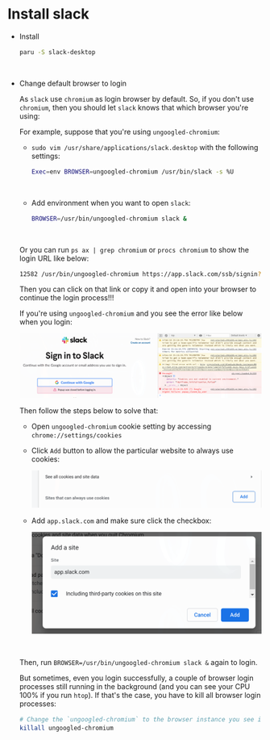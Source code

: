 # Install slack

- Install

    ```bash
    paru -S slack-desktop
    ```

</br>

- Change default browser to login

    As `slack` use `chromium` as login browser by default. So, if you don't use
    `chromium`, then you should let `slack` knows that which browser you're using:

    For example, suppose that you're using `ungoogled-chromium`:

    - `sudo vim /usr/share/applications/slack.desktop` with the following settings:
        
        ```bash
        Exec=env BROWSER=ungoogled-chromium /usr/bin/slack -s %U
        ```

        </br>

    - Add environment when you want to open `slack`:

        ```bash
        BROWSER=/usr/bin/ungoogled-chromium slack &
        ```

        </br>

    Or you can run `ps ax | grep chromium` or `procs chromium` to show the login URL
    like below:

    ```bash
    12582 /usr/bin/ungoogled-chromium https://app.slack.com/ssb/signin?ssb_vid=5fxm1d0cfutcmhmqz34obhdxi&ssb_instance
    ```

    Then you can click on that link or copy it and open into your browser to continue
    the login process!!!

    If you're using `ungoogled-chromium` and you see the error like below when you login:

    ![slack-login-fail.png](./images/slack-login-fail.png)
    
    Then follow the steps below to solve that:

    - Open `ungoogled-chromium` cookie setting by accessing `chrome://settings/cookies`

    - Click `Add` button to allow the particular website to always use cookies:
        
        ![slack-fix-login-1.png](./images/slack-fix-login-1.png)

    - Add `app.slack.com` and make sure click the checkbox:

        ![slack-fix-login-2.png](./images/slack-fix-login-2.png)

    </br>

    Then, run `BROWSER=/usr/bin/ungoogled-chromium slack &` again to login.

    But sometimes, even you login successfully, a couple of browser login processes still running
    in the background (and you can see your CPU 100% if you run `htop`). If that's the case, you
    have to kill all browser login processes:

    ```bash
    # Change the `ungoogled-chromium` to the browser instance you see in `ps` or `procs` or `htop`
    killall ungoogled-chromium
    ```

</br>


</br>

